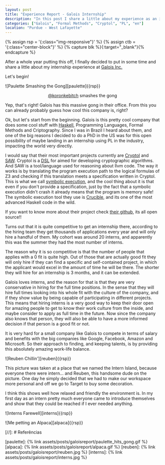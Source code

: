 ```yaml
---
layout: post
title: "Experience Report - Galois Internship"
description: "In this post I share a little about my experience as an intern at Galois"
categories: ["Galois", "Formal Methods", "Cryptol", "PL", "en"]
location: "Purdue - West Lafayette"
---
```


{% assign rsp = '{:class="img-responsive"}' %}
{% assign ctb = '{:class="center-block"}'   %}
{% capture blk %}{:target="_blank"}{% endcapture %}

After a whole year putting this off, I finally decided to put in some time
and share a little about my internship experience at [Galois Inc.](https://galois.com/)

Let's begin!

![Paulette Smashing the Gong][paulette]{{rsp}}
<p style="text-align: center;">
<a href="https://twitter.com/koronkebitch">@koronkebitch</a> smashes the gong
</p>

Yep, that's right! Galois has this massive gong in their office.
From this you can already probably guess how cool this company is, right?

Ok, but let's start from the beginning. Galois is this pretty cool company
that does some cool stuff with [Haskell](https://www.haskell.org/), Programming
Languages, Formal Methods and Criptography. Since I was in Brazil I heard about
them, and one of the big reasons I decided to do a PhD in the US was for this
open possibility of maybe landing in an internship using PL in the industry,
impacting the world very directly.

<!-- Write how is the structure of the company -->

I would say that their most important projects currently are
[Cryptol](https://cryptol.net/) 
and [SAW](https://saw.galois.com/). Cryptol is a [DSL](https://en.wikipedia.org/wiki/Domain-specific_language) 
for aimed for developing cryptographic algorithms. And SAW is a tool/language
used for reasoning about llvm code. The way it works is by translating the program execution
path to the logical formulas of Z3 and checking if this translation meets a
specification written in Cryptol. This is what we call [symbolic
execution](https://en.wikipedia.org/wiki/Symbolic_execution), and the cool thing
about it is that even if you don't provide a specification, just by the fact
that a symbolic execution didn't crash it already means that the program is
memory safe! The symbolic execution tool they use is
[Crucible](https://github.com/GaloisInc/crucible), and its one of the most
advanced Haskell code in the wild.

If you want to know more about their project check [their
github](https://github.com/GaloisInc/), its all open source!!

Turns out that it is quite competitive to get an internship there, according to
the hiring team they get thousands of applications every year and will only hire
a handful of them. My cohort was around 20 interns, and apparently this was the
summer they had the most number of interns.

The reason why it is so competitive is that the number of people that applies
with a 0 fit is quite high. Out of those that are actually good fit they will
only hire if they can find a specific and self-contained project, in which the
applicant would excel in the amount of time he will be there. The shorter they will hire for
an internship is 3 months, and it can be extended.

Galois loves interns, and the reason for that is that they are very conservative
in hiring for the full time positions. In the sense that they will hire full
times looking into his whole fit with the culture of the company, and if they
show value by being capable of participating in different projects.
This means that hiring interns is a very good way to keep their door open for amazing
people to get to know their work culture from the inside, and maybe consider
to apply as full time in the future. Now since the company also knows that
person, they will also be able to have a more informed decision if that person
is a good fit or not.

It is very hard for a small company like Galois to compete in terms of salary
and benefits with the big companies like Google, Facebook, Amazon and Microsoft.
So their approach to finding, and keeping talents, is by 
providing this absolutely amazing work-life balance.

![Reuben Chillin'][reuben]{{rsp}}

This picture was taken at a place that we named the Intern Island, 
because everyone there were intern... and Reuben, this handsome
dude on the picture. One day he simply decided that we had to make our workspace
more personal and off we go to Target to buy some decoration.

I think this shows well how relaxed and friendly the environment is. In my first
day as an intern pretty much everyone came to introduce themselves and show that
they could be reached if I ever needed anything.

![Interns Farewell][interns]{{rsp}}

![Me petting an Alpaca][alpaca]{{rsp}}

[//]: # Referências

[paulette]: {% link assets/posts/galoisreport/paulette_hits_gong.gif %}
[alpaca]: {% link assets/posts/galoisreport/alpaca.gif %}
[reuben]: {% link assets/posts/galoisreport/reuben.jpg %}
[interns]: {% link assets/posts/galoisreport/interns.jpg %}
